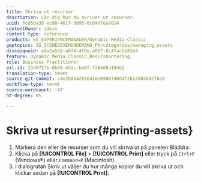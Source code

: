 ```yaml
---
title: Skriva ut resurser
description: Lär dig hur du skriver ut resurser.
uuid: 6cd5ba38-ec80-461f-b095-6cd4d7ea7814
contentOwner: admin
content-type: reference
products: SG_EXPERIENCEMANAGER/Dynamic-Media-Classic
geptopics: SG_SCENESEVENONDEMAND_PK/categories/managing_assets
discoiquuid: e4a2a5b8-a074-4f0e-a607-0c47acbb81b4
feature: Dynamic Media Classic,Resurshantering
role: Business Practitioner
exl-id: 23d6727b-0b48-4dac-be9f-f284d8d10de1
translation-type: tm+mt
source-git-commit: c4e2b8b42b56420269087d0d4f262490464270c0
workflow-type: tm+mt
source-wordcount: '47'
ht-degree: 0%

---
```


# Skriva ut resurser{#printing-assets}

1. Markera den eller de resurser som du vill skriva ut på panelen Bläddra.
1. Klicka på **[!UICONTROL File]** > **[!UICONTROL Print]** eller tryck på `Ctrl+P` (Windows®) eller `Command+P` (Macintosh).
1. I dialogrutan Skriv ut väljer du hur många kopior du vill skriva ut och klickar sedan på **[!UICONTROL Print]**.
